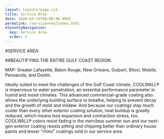 ```yaml
---
layout: layouts/page.njk
title: Service Area
date: 2020-04-15T00:00:00.000Z
permalink: /servicearea/index.html
eleventyNavigation:
  key: Service Area
  order: 5
---
```


#SERVICE AREA:

##BEAUTIFYING THE ENTIRE GULF COAST REGION.

MAP:	Greater Lafayette, Baton Rouge, New Orleans, Gulport, Biloxi, Mobile, Pensacola, and Destin.

Ideally suited to meet the challenges of the Gulf Coast climate, COOLWALL® is impervious to water penetration, an essential performance parameter in humid and moist climates. This advanced commercial-grade coating also allows the underlying building surface to breathe, helping to prevent decay and the growth of mold and mildew. And because our coatings stay much cooler than every other exterior coating solution, heat buildup is greatly reduced, which means less expansion and contraction stress, too. COOLWALL&reg; colors resist fading in the merciless summer sun and our next-gen exterior coating resists pitting and chipping better than ordinary house paints and lesser “rhino” coatings sold in our service area.